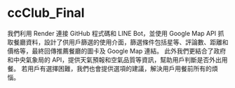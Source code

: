 # ccClub_Final

我們利用 Render 連接 GitHub 程式碼和 LINE Bot，並使用 Google Map API 抓取餐廳資料，設計了供用戶篩選的使用介面，篩選條件包括星等、評論數、距離和價格等，最終回傳推薦餐廳的圖卡及 Google Map 連結。
此外我們更結合了政府和中央氣象局的 API，提供天氣預報和空氣品質等資訊，幫助用戶判斷是否外出用餐。
若用戶有選擇困難，我們也會提供選項的建議，解決用戶用餐前所有的煩惱。

